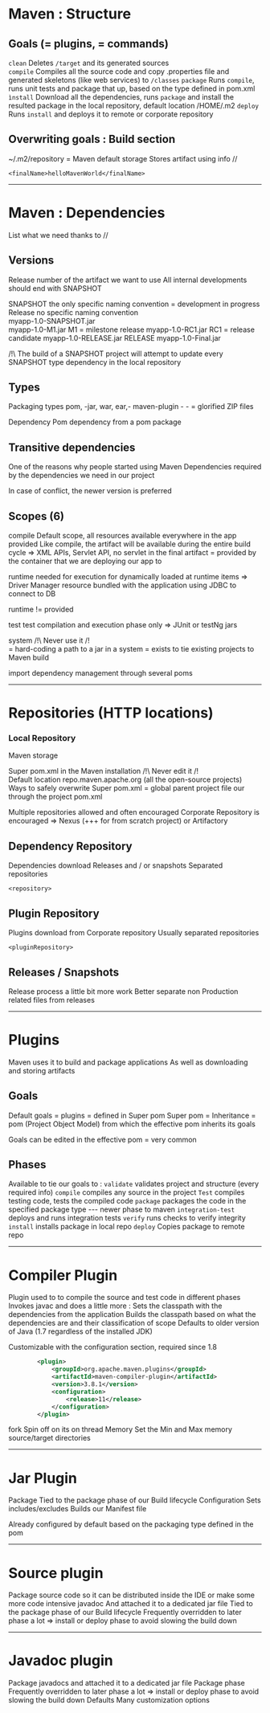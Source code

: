 # Maven : Structure

## Goals (= plugins, = commands)
`clean`       Deletes `/target` and its generated sources\
`compile`     Compiles all the source code and copy .properties file and generated skeletons (like web services) to `/classes`
`package`     Runs `compile`, runs unit tests and package that up, based on the type defined in pom.xml
`ìnstall`     Download all the dependencies, runs `package` and install the resulted package in the local repository, default location /HOME/.m2
`deploy`      Runs `install` and deploys it to remote or corporate repository

## Overwriting goals : Build section
~/.m2/repository = Maven default storage
Stores artifact using info <groupId>/<artifactId>/<version>

`<finalName>helloMavenWorld</finalName>`

________________________________________________________

# Maven : Dependencies

List what we need thanks to <groupId>/<artifactId>/<version>

## Versions
Release number of the artifact we want to use
All internal developments should end with SNAPSHOT

SNAPSHOT                    the only specific naming convention = development in progress
Release                     no specific naming convention\
myapp-1.0-SNAPSHOT.jar      
myapp-1.0-M1.jar            M1 = milestone release
myapp-1.0-RC1.jar           RC1 = release candidate
myapp-1.0-RELEASE.jar       RELEASE
myapp-1.0-Final.jar

/!\ The build of a SNAPSHOT project will attempt to update every SNAPSHOT type dependency in the local repository

## Types
Packaging types
    pom, -jar, war, ear,- maven-plugin
    - - = glorified ZIP files

Dependency Pom
    dependency from a pom package

## Transitive dependencies
One of the reasons why people started using Maven
Dependencies required by the dependencies we need in our project

In case of conflict, the newer version is preferred

## Scopes (6)
compile         Default scope, all resources available everywhere in the app 
provided        Like compile, the artifact will be available during the entire build cycle
                => XML APIs, Servlet API, no servlet in the final artifact 
                = provided by the container that we are deploying our app to
                
runtime         needed for execution for dynamically loaded at runtime items 
                => Driver Manager resource bundled with the application using JDBC to connect to DB
                
runtime != provided

test            test compilation and execution phase only
                => JUnit or testNg jars
                
system          /!\ Never use it /!\
                = hard-coding a path to a jar in a system
                = exists to tie existing projects to Maven build
                
import          dependency management through several poms

________________________________________________________

# Repositories (HTTP locations)
### Local Repository
Maven storage

Super pom.xml in the Maven installation /!\ Never edit it /!\
    Default location repo.maven.apache.org (all the open-source projects)
    Ways to safely overwrite Super pom.xml = global parent project file our through the project pom.xml

Multiple repositories allowed and often encouraged
Corporate Repository is encouraged
    => Nexus (+++ for from scratch project) or Artifactory
    
## Dependency Repository
Dependencies download
Releases and / or snapshots
Separated repositories

`<repository>`

## Plugin Repository
Plugins download from Corporate repository
Usually separated repositories

`<pluginRepository>`

## Releases / Snapshots
Release process a little bit more work
Better separate non Production related files from releases

________________________________________________________

# Plugins
Maven uses it to build and package applications
As well as downloading and storing artifacts

## Goals
Default goals = plugins = defined in Super pom
Super pom = Inheritance
    = pom (Project Object Model) from which the effective pom inherits its goals
    
Goals can be edited in the effective pom
    = very common
    
## Phases
Available to tie our goals to :
`validate`              validates project and structure (every required info)
`compile`               compiles any source in the project
`Test`                  compiles testing code, tests the compiled code
`package`               packages the code in the specified package type
--- newer phase to maven
`integration-test`      deploys and runs integration tests
`verify`                runs checks to verify integrity
`install`               installs package in local repo
`deploy`                Copies package to remote repo

________________________________________________________

# Compiler Plugin
Plugin used to to compile the source and test code in different phases
Invokes javac and does a little more :
    Sets the classpath with the dependencies from the application
    Builds the classpath based on what the dependencies are and their classification of scope
    Defaults to older version of Java (1.7 regardless of the installed JDK)
    
Customizable with the configuration section, required since 1.8

```xml
        <plugin>
            <groupId>org.apache.maven.plugins</groupId>
            <artifactId>maven-compiler-plugin</artifactId>
            <version>3.8.1</version>
            <configuration>
                <release>11</release>
            </configuration>
        </plugin>
```

fork        Spin off on its on thread
Memory      Set the Min and Max memory
source/target directories
________________________________________________________

# Jar Plugin
Package
Tied to the package phase of our Build lifecycle
Configuration
    Sets includes/excludes
    Builds our Manifest file

Already configured by default based on the packaging type defined in the pom
________________________________________________________

# Source plugin
Package source code so it can be distributed inside the IDE or make some more code intensive javadoc
And attached it to a dedicated jar file
Tied to the package phase of our Build lifecycle
    Frequently overridden to later phase a lot 
    => install or deploy phase to avoid slowing the build down
________________________________________________________

# Javadoc plugin
Package javadocs and attached it to a dedicated jar file
Package phase
    Frequently overridden to later phase a lot 
    => install or deploy phase to avoid slowing the build down
Defaults
    Many customization options